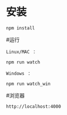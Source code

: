 # 安装

```
npm install
```

#运行

```
Linux/MAC ：

npm run watch

Windows ：

npm run watch_win
```

#浏览器
```
http://localhost:4000
```